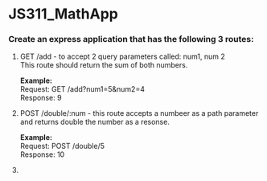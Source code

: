 # JS311_MathApp

<h3>Create an express application that has the following 3 routes: </h3>
<ol>
<li>GET /add - to accept 2 query parameters called: num1, num 2
<br> This route should return the sum of both numbers. </li>
<p><b>Example:</b>
<br>
Request: GET /add?num1=5&num2=4
<br>
Response: 9</p>
<li>POST /double/:num - this route accepts a numbeer as a path parameter and returns double the number as a resonse.</li>
<p><b>Example:</b>
<br>
Request: POST /double/5
<br>
Response: 10</p>
<li></li>
</ol>